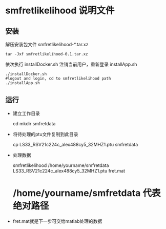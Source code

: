 # smfretlikelihood 说明文件

## 安装
解压安装包文件 smfretlikelihood-*.tar.xz
    
    tar -Jxf smfretlikelihood-0.1.tar.xz

依次执行 installDocker.sh 注销当前用户，重新登录 installApp.sh

    ./installDocker.sh 
    #logout and login, cd to smfretlikelihood path
    ./installApp.sh

## 运行

- 建立工作目录

    cd 
    mkdir smfretdata

- 将待处理的ptu文件复制到此目录

    cp LS33_RSV21c224c_alex488cy5_32MHZ1.ptu smfretdata

- 处理数据

    smfretlikelihood /home/yourname/smfretdata LS33_RSV21c224c_alex488cy5_32MHZ1.ptu fret.mat
    # /home/yourname/smfretdata 代表绝对路径

- fret.mat就是下一步可交给matlab处理的数据